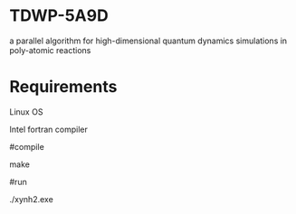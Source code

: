 # TDWP-5A9D
a parallel algorithm for high-dimensional quantum dynamics  simulations in poly-atomic reactions

# Requirements
Linux OS

Intel fortran compiler 


#compile

make

#run

./xynh2.exe
